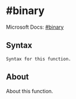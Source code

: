 ---
---

# \#binary

Microsoft Docs: [#binary](https://docs.microsoft.com/en-us/powerquery-m/sharpbinary)

## Syntax

```
Syntax for this function.
```

## About

About this function.


